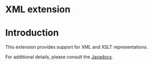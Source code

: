 XML extension
=============

Introduction
============

This extension provides support for XML and XSLT representations.

For additional details, please consult the
[Javadocs](http://restlet.org/learn/javadocs/2.1/jse/ext/org/restlet/ext/xml/package-summary.html).

